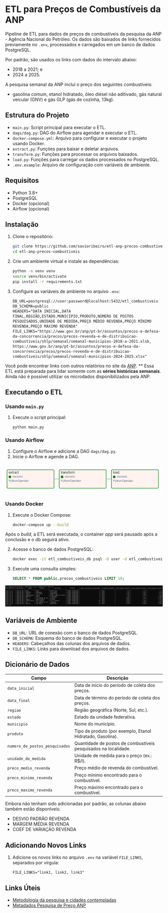 # ETL para Preços de Combustíveis da ANP

Pipeline de ETL para dados de preços de combustíveis da pesquisa da ANP - Agência Nacional do Petróleo. Os dados são baixados de links fornecidos previamente no `.env`, processados e carregados em um banco de dados PostgreSQL.

Por padrão, são usados os links com dados do intervalo abaixo:
- 2018 a 2021; e
- 2024 a 2025.

A pesquisa semanal da ANP inclui o preço dos seguintes combustíveis:

- gasolina comum, etanol hidratado, óleo diesel não aditivado, gás natural veicular (GNV) e gás GLP (gás de cozinha, 13kg).

## Estrutura do Projeto

- `main.py`: Script principal para executar o ETL.
- `dags/dag.py`: DAG do Airflow para agendar e executar o ETL.
- `docker-compose.yml`: Arquivo para configurar e executar o projeto usando Docker.
- `extract.py`: Funções para baixar e deletar arquivos.
- `transform.py`: Funções para processar os arquivos baixados.
- `load.py`: Funções para carregar os dados processados no PostgreSQL.
- `.env.example`: Arquivo de configuração com variáveis de ambiente.

## Requisitos

- Python 3.8+
- PostgreSQL
- Docker (opcional)
- Airflow (opcional)

## Instalação

1. Clone o repositório:
    ```sh
    git clone https://github.com/savioribeiro/etl-anp-precos-combustiveis.git
    cd etl-anp-precos-combustiveis
    ```

2. Crie um ambiente virtual e instale as dependências:
    ```sh
    python -m venv venv
    source venv/bin/activate
    pip install -r requirements.txt
    ```

3. Configure as variáveis de ambiente no arquivo `.env`:
    ```dotenv
    DB_URL=postgresql://user:password@localhost:5432/etl_combustiveis
    DB_SCHEMA=public
    HEADERS="DATA INICIAL,DATA FINAL,REGIÃO,ESTADO,MUNICÍPIO,PRODUTO,NÚMERO DE POSTOS PESQUISADOS,UNIDADE DE MEDIDA,PREÇO MÉDIO REVENDA,PREÇO MÍNIMO REVENDA,PREÇO MÁXIMO REVENDA"
    FILE_LINKS="https://www.gov.br/anp/pt-br/assuntos/precos-e-defesa-da-concorrencia/precos/precos-revenda-e-de-distribuicao-combustiveis/shlp/semanal/semanal-municipios-2018-a-2021.xlsb, https://www.gov.br/anp/pt-br/assuntos/precos-e-defesa-da-concorrencia/precos/precos-revenda-e-de-distribuicao-combustiveis/shlp/semanal/semanal-municipios-2024-2025.xlsx"
    ```

Você pode encontrar links com outros relatórios no site da [ANP](https://www.gov.br/anp/pt-br/assuntos/precos-e-defesa-da-concorrencia/precos/precos-revenda-e-de-distribuicao-combustiveis/serie-historica-do-levantamento-de-precos).
** Essa ETL está preparada para lidar somente com as **séries históricas semanais**. Ainda não é possível utilizar os microdados disponibilizados pela ANP.

## Executando o ETL

### Usando `main.py`

1. Execute o script principal:
    ```sh
    python main.py
    ```

### Usando Airflow

1. Configure o Airflow e adicione a DAG `dags/dag.py`.
2. Inicie o Airflow e agende a DAG.

![Airflow Graph](img/graph-etl.png)

### Usando Docker

1. Execute o Docker Compose:
    ```sh
    docker-compose up --build
    ```

Após o *build*, a ETL será executada, o container *app* será pausado após a conclusão e o *db* seguirá ativo.

2. Acesse o banco de dados PostgreSQL:
    ```sh
    docker exec -it etl_combustiveis_db psql -U user -d etl_combustiveis
    ```

3. Execute uma consulta simples:
    ```sql
    SELECT * FROM public.precos_combustiveis LIMIT 10;
    ```
![Airflow Graph](img/etl-simple-query.png)

## Variáveis de Ambiente

- `DB_URL`: URL de conexão com o banco de dados PostgreSQL.
- `DB_SCHEMA`: Esquema do banco de dados PostgreSQL.
- `HEADERS`: Cabeçalhos das colunas dos arquivos de dados.
- `FILE_LINKS`: Links para download dos arquivos de dados.

## Dicionário de Dados

| **Campo**                    | **Descrição**                                                                 |
|------------------------------|-------------------------------------------------------------------------------|
| `data_inicial`                | Data de início do período de coleta dos preços.                              |
| `data_final`                  | Data de término do período de coleta dos preços.                             |
| `regiao`                      | Região geográfica (Norte, Sul, etc.).                                        |
| `estado`                      | Estado da unidade federativa.                                                |
| `municipio`                   | Nome do município.                                                           |
| `produto`                     | Tipo de produto (por exemplo, Etanol Hidratado, Gasolina).                   |
| `numero_de_postos_pesquisados`| Quantidade de postos de combustíveis pesquisados na localidade.              |
| `unidade_de_medida`           | Unidade de medida para o preço (ex.: R$/l).                                  |
| `preco_medio_revenda`         | Preço médio de revenda do combustível.                                        |
| `preco_minimo_revenda`        | Preço mínimo encontrado para o combustível.                                  |
| `preco_maximo_revenda`        | Preço máximo encontrado para o combustível.                                  |

Embora não tenham sido adicionadas por padrão, as colunas abaixo também estão disponíveis:
- DESVIO PADRÃO REVENDA
- MARGEM MÉDIA REVENDA
- COEF DE VARIAÇÃO REVENDA

## Adicionando Novos Links

1. Adicione os novos links no arquivo `.env` na variável `FILE_LINKS`, separados por vírgula:
    ```dotenv
    FILE_LINKS="link1, link2, link3"
    ```

## Links Úteis

- [Metodologia da pesquisa e cidades contempladas](https://www.gov.br/anp/pt-br/assuntos/precos-e-defesa-da-concorrencia/precos/precos-revenda-e-de-distribuicao-combustiveis/arquivos-metodologia/metodologia-coleta.pdf)
- [Metadados Pesquisa de Preço ANP](https://www.gov.br/anp/pt-br/centrais-de-conteudo/dados-abertos/arquivos/shpc/metadados-serie-historica-precos-combustiveis-1.pdf)
